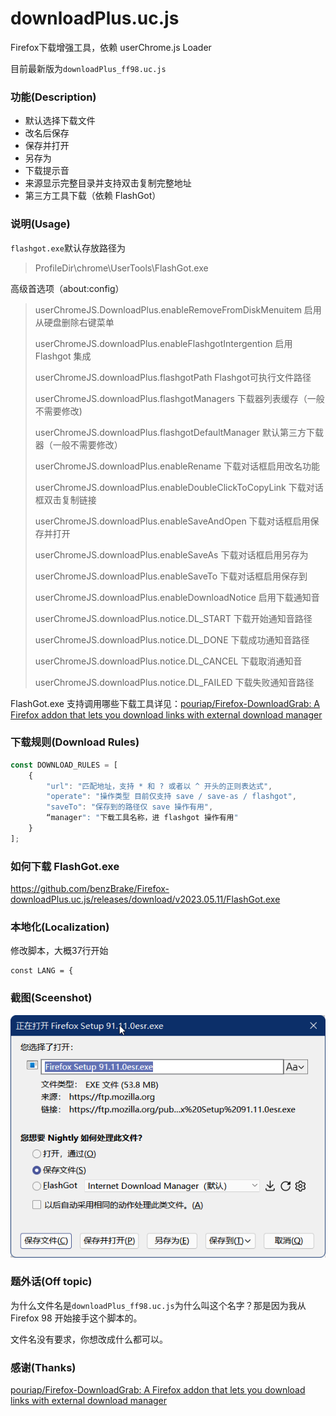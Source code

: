 # downloadPlus.uc.js

Firefox下载增强工具，依赖 userChrome.js Loader

目前最新版为`downloadPlus_ff98.uc.js`

### 功能(Description)

- 默认选择下载文件
- 改名后保存
- 保存并打开
- 另存为
- 下载提示音
- 来源显示完整目录并支持双击复制完整地址
- 第三方工具下载（依赖 FlashGot）

### 说明(Usage)

`flashgot.exe`默认存放路径为

> ProfileDir\chrome\UserTools\FlashGot.exe

高级首选项（about:config）

>userChromeJS.DownloadPlus.enableRemoveFromDiskMenuitem 启用从硬盘删除右键菜单
>
>userChromeJS.downloadPlus.enableFlashgotIntergention 启用 Flashgot 集成
>
>userChromeJS.downloadPlus.flashgotPath Flashgot可执行文件路径
>
>userChromeJS.downloadPlus.flashgotManagers 下载器列表缓存（一般不需要修改)
>
>userChromeJS.downloadPlus.flashgotDefaultManager 默认第三方下载器（一般不需要修改）
>
>userChromeJS.downloadPlus.enableRename 下载对话框启用改名功能
>
>userChromeJS.downloadPlus.enableDoubleClickToCopyLink 下载对话框双击复制链接
>
>userChromeJS.downloadPlus.enableSaveAndOpen 下载对话框启用保存并打开
>
>userChromeJS.downloadPlus.enableSaveAs 下载对话框启用另存为
>
>userChromeJS.downloadPlus.enableSaveTo 下载对话框启用保存到
>
>userChromeJS.downloadPlus.enableDownloadNotice 启用下载通知音
>
>userChromeJS.downloadPlus.notice.DL_START 下载开始通知音路径
>
>userChromeJS.downloadPlus.notice.DL_DONE 下载成功通知音路径
>
>userChromeJS.downloadPlus.notice.DL_CANCEL 下载取消通知音
>
>userChromeJS.downloadPlus.notice.DL_FAILED 下载失败通知音路径

FlashGot.exe 支持调用哪些下载工具详见：[pouriap/Firefox-DownloadGrab: A Firefox addon that lets you download links with external download manager](https://github.com/pouriap/Firefox-DownloadGrab)

### 下载规则(Download Rules)

```javascript
const DOWNLOAD_RULES = [
    {
        "url": "匹配地址，支持 * 和 ? 或者以 ^ 开头的正则表达式",
        "operate": "操作类型 目前仅支持 save / save-as / flashgot",
        "saveTo": "保存到的路径仅 save 操作有用",
        “manager": "下载工具名称，进 flashgot 操作有用"
    }
];
```

### 如何下载 FlashGot.exe

https://github.com/benzBrake/Firefox-downloadPlus.uc.js/releases/download/v2023.05.11/FlashGot.exe

### 本地化(Localization)

修改脚本，大概37行开始

```
const LANG = {
```

### 截图(Sceenshot)

![downloadPlus](downloadPlus_ff98.png)

### 题外话(Off topic)

为什么文件名是`downloadPlus_ff98.uc.js`为什么叫这个名字？那是因为我从 Firefox 98 开始接手这个脚本的。

文件名没有要求，你想改成什么都可以。

### 感谢(Thanks)

[pouriap/Firefox-DownloadGrab: A Firefox addon that lets you download links with external download manager](https://github.com/pouriap/Firefox-DownloadGrab)
